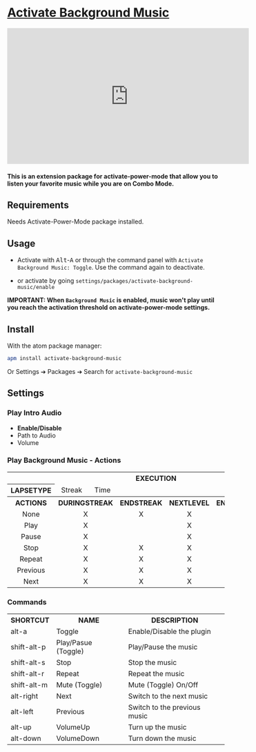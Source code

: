 # [Activate Background Music](https://github.com/Jerajo/activate-background-music)

<iframe width="560" height="315" src="https://www.youtube.com/embed/lRAu6ZpLEJI?ecver=1" frameborder="0" allowfullscreen></iframe>

#### This is an extension package for activate-power-mode that allow you to listen your favorite music while you are on Combo Mode.

## Requirements

Needs Activate-Power-Mode package installed.

## Usage

- Activate with <kbd>Alt</kbd>-<kbd>A</kbd> or through the command panel with `Activate Background Music: Toggle`. Use the command again to deactivate.

- or activate by going `settings/packages/activate-background-music/enable`

**IMPORTANT: When `Background Music` is enabled, music won't play until you reach the activation threshold on activate-power-mode settings.**

## Install

With the atom package manager:
```bash
apm install activate-background-music
```
Or Settings ➔ Packages ➔ Search for `activate-background-music`

## Settings

### Play Intro Audio

* **Enable/Disable**
* Path to Audio
* Volume

### Play Background Music - Actions

<table class="Actions" style="text-align:center">

  <tr>  <th></th> <th colspan="5">EXECUTION</th>  </tr>

  <tr>  <th>LAPSETYPE</th> <td>Streak</td> <td>Time</td>  <td></td> <td></td> <td></td>  </tr>

  <tr>  <th>ACTIONS</th> <th colspan="2">DURINGSTREAK</th> <th>ENDSTREAK</th> <th>NEXTLEVEL</th> <th>ENDMUSIC</th>  </tr>

  <tr>  <td>None</td> <td colspan="2">X</td> <td>X</td> <td>X</td> <td>X</td>  </tr>

  <tr>  <td>Play</td> <td colspan="2">X</td> <td></td> <td>X</td> <td>X</td>  </tr>

  <tr>  <td>Pause</td> <td colspan="2">X</td> <td></td> <td>X</td> <td></td>  </tr>

  <tr>  <td>Stop</td> <td colspan="2">X</td> <td>X</td> <td>X</td> <td></td>  </tr>

  <tr>  <td>Repeat</td> <td colspan="2">X</td> <td>X</td> <td>X</td> <td>X</td>  </tr>

  <tr>  <td>Previous</td> <td colspan="2">X</td> <td>X</td> <td>X</td> <td>X</td>  </tr>

  <tr>  <td>Next</td> <td colspan="2">X</td> <td>X</td> <td>X</td> <td>X</td>  </tr>

</table>

### Commands

<table>

  <tr>  <th>SHORTCUT</th> <th>NAME</th> <th>DESCRIPTION</th>  </tr>

  <tr>  <td>alt-a</td> <td>Toggle</td> <td>Enable/Disable the plugin</td>  </tr>

  <tr>  <td>shift-alt-p</td> <td>Play/Pasue (Toggle)</td> <td>Play/Pause the music</td>  </tr>

  <tr>  <td>shift-alt-s</td> <td>Stop</td> <td>Stop  the music</td>  </tr>

  <tr>  <td>shift-alt-r</td> <td>Repeat</td> <td>Repeat the music</td>  </tr>

  <tr>  <td>shift-alt-m</td> <td>Mute (Toggle)</td> <td>Mute (Toggle) On/Off</td>  </tr>

  <tr>  <td>alt-right</td> <td>Next</td> <td>Switch to the next music</td>  </tr>

  <tr>  <td>alt-left</td> <td>Previous</td> <td>Switch to the previous music</td>  </tr>

  <tr>  <td>alt-up</td> <td>VolumeUp</td> <td>Turn up the music</td>  </tr>

  <tr>  <td>alt-down</td> <td>VolumeDown</td> <td>Turn down the music</td>  </tr>

</table>
